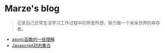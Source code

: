 # Marze's blog

> 记录自己日常生活学习工作过程中的所思所想，努力做一个未来世界的幸存者。

- [async函数的一些理解](https://github.com/Marze1994/blog/issues/2)
- [Javascript动态集合](https://github.com/Marze1994/blog/issues/1)
